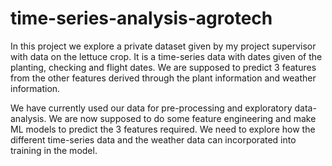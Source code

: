 # time-series-analysis-agrotech

In this project we explore a private dataset given by my project supervisor with data on the lettuce crop. It is a time-series data with dates given of the planting, checking and flight dates. We are supposed to predict 3 features from the other features derived through the plant information and weather information.

We have currently used our data for pre-processing and exploratory data-analysis. We are now supposed to do some feature engineering and make ML models to predict the 3 features required. We need to explore how the different time-series data and the weather data can incorporated into training in the model.
